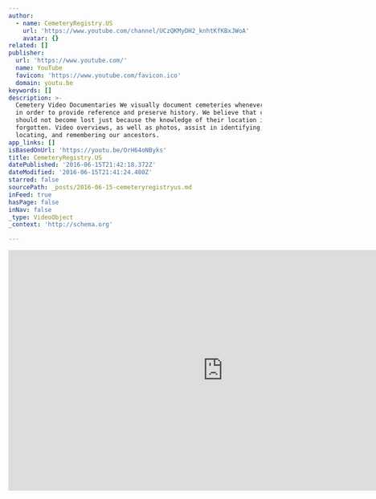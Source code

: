 ```yaml
---
author:
  - name: CemeteryRegistry.US
    url: 'https://www.youtube.com/channel/UCzQKMyDH2_knhtKfKBxJWoA'
    avatar: {}
related: []
publisher:
  url: 'https://www.youtube.com/'
  name: YouTube
  favicon: 'https://www.youtube.com/favicon.ico'
  domain: youtu.be
keywords: []
description: >-
  Cemetery Video Documentaries We visually document cemeteries whenever possible
  in order to provide reference and preserve history. We believe that cemeteries
  should not become lost just because the knowledge of their location is
  forgotten. Video overviews, as well as photos, assist in identifying,
  locating, and remembering our ancestors.
app_links: []
isBasedOnUrl: 'https://youtu.be/OrH64oNByks'
title: CemeteryRegistry.US
datePublished: '2016-06-15T21:42:18.372Z'
dateModified: '2016-06-15T21:41:24.480Z'
starred: false
sourcePath: _posts/2016-06-15-cemeteryregistryus.md
inFeed: true
hasPage: false
inNav: false
_type: VideoObject
_context: 'http://schema.org'

---
```

<iframe src="https://cdn.embedly.com/widgets/media.html?src=https%3A%2F%2Fwww.youtube.com%2Fembed%2FOrH64oNByks%3Ffeature%3Doembed&amp;url=http%3A%2F%2Fwww.youtube.com%2Fwatch%3Fv%3DOrH64oNByks&amp;image=https%3A%2F%2Fi.ytimg.com%2Fvi%2FOrH64oNByks%2Fhqdefault.jpg&amp;key=b7d04c9b404c499eba89ee7072e1c4f7&amp;type=text%2Fhtml&amp;schema=youtube" width="854" height="480" scrolling="no" frameborder="0" allowfullscreen="" style=""></iframe>